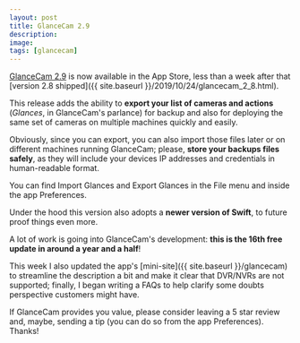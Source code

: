 ```yaml
---
layout: post
title: GlanceCam 2.9
description:
image:
tags: [glancecam]
---
```

[GlanceCam 2.9](https://itunes.apple.com/us/app/glancecam-ip-webcam-viewer/id1360797896?l=it&ls=1&mt=12) is now available in the App Store, less than a week after that [version 2.8 shipped]({{ site.baseurl }}/2019/10/24/glancecam_2_8.html).

This release adds the ability to **export your list of cameras and actions** (*Glances*, in GlanceCam's parlance) for backup and also for deploying the same set of cameras on multiple machines quickly and easily.

Obviously, since you can export, you can also import those files later or on different machines running GlanceCam; please, **store your backups files safely**, as they will include your devices IP addresses and credentials in human-readable format.

You can find Import Glances and Export Glances in the File menu and inside the app Preferences.

Under the hood this version also adopts a **newer version of Swift**, to future proof things even more.

A lot of work is going into GlanceCam's development: **this is the 16th free update in around a year and a half**!

This week I also updated the app's [mini-site]({{ site.baseurl }}/glancecam) to streamline the description a bit and make it clear that DVR/NVRs are not supported; finally, I began writing a FAQs to help clarify some doubts perspective customers might have.

If GlanceCam provides you value, please consider leaving a 5 star review and, maybe, sending a tip (you can do so from the app Preferences). Thanks!